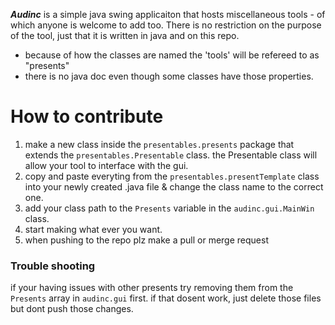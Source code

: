 ***Audinc*** is a simple java swing applicaiton that hosts miscellaneous tools - of which anyone is welcome to add too. There is no restriction on the purpose of the tool, just that it is written in java and on this repo.
- because of how the classes are named the 'tools' will be refereed to as "presents"
- there is no java doc even though some classes have those properties.
# How to contribute
1. make a new class inside the <code>presentables.presents</code> package that extends the <code>presentables.Presentable</code> class. the Presentable class will allow your tool to interface with the gui.
1. copy and paste everyting from the <code>presentables.presentTemplate</code> class into your newly created .java file & change the class name to the correct one.
1. add your class path to the <code>Presents</code> variable in the <code>audinc.gui.MainWin</code> class.
1. start making what ever you want.
1. when pushing to the repo plz make a pull or merge request

### Trouble shooting
if your having issues with other presents try removing them from the <code>Presents</code> array in <code>audinc.gui</code> first. if that dosent work, just delete those files but dont push those changes.